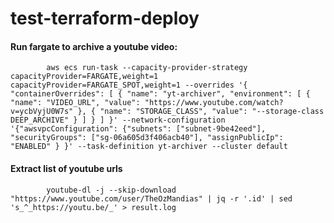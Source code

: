 # test-terraform-deploy


#### Run fargate to archive a youtube video:

            aws ecs run-task --capacity-provider-strategy capacityProvider=FARGATE,weight=1 capacityProvider=FARGATE_SPOT,weight=1 --overrides '{ "containerOverrides": [ { "name": "yt-archiver", "environment": [ { "name": "VIDEO_URL", "value": "https://www.youtube.com/watch?v=ycbVyjU0W7s" }, { "name": "STORAGE_CLASS", "value": "--storage-class DEEP_ARCHIVE" } ] } ] }' --network-configuration '{"awsvpcConfiguration": {"subnets": ["subnet-9be42eed"], "securityGroups": ["sg-06a605d3f406acb40"], "assignPublicIp": "ENABLED" } }' --task-definition yt-archiver --cluster default

#### Extract list of youtube urls
            youtube-dl -j --skip-download "https://www.youtube.com/user/TheOzMandias" | jq -r '.id' | sed 's_^_https://youtu.be/_' > result.log